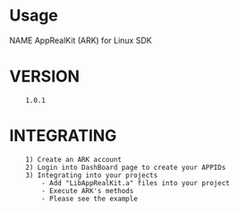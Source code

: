 Usage
=====
NAME
        AppRealKit (ARK) for Linux SDK

VERSION
========
        1.0.1

INTEGRATING
========
		1) Create an ARK account
		2) Login into DashBoard page to create your APPIDs
		3) Integrating into your projects
        	- Add "LibAppRealKit.a" files into your project     
        	- Execute ARK's methods
        	- Please see the example